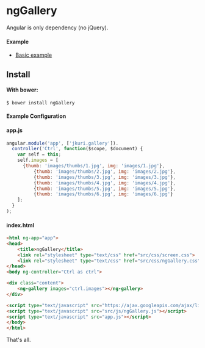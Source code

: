 ngGallery
=========

Angular is only dependency (no jQuery).

#### Example 

* [Basic example](https://rawgit.bessei-it.eu/SchwarzwaldFalke/ngGallery/ngGalleryFromHtmlImages/examples/basic/index.html)

Install
-------

#### With bower:

    $ bower install ngGallery

#### Example Configuration

#### app.js
```js
angular.module('app', ['jkuri.gallery']).
  controller('Ctrl', function($scope, $document) {
    var self = this;
    self.images = [
      {thumb: 'images/thumbs/1.jpg', img: 'images/1.jpg'},
		  {thumb: 'images/thumbs/2.jpg', img: 'images/2.jpg'},
		  {thumb: 'images/thumbs/3.jpg', img: 'images/3.jpg'},
		  {thumb: 'images/thumbs/4.jpg', img: 'images/4.jpg'},
		  {thumb: 'images/thumbs/5.jpg', img: 'images/5.jpg'},
		  {thumb: 'images/thumbs/6.jpg', img: 'images/6.jpg'}
    ];
  }
);
```

#### index.html
```html
<html ng-app="app">
<head>
	<title>ngGallery</title>
	<link rel="stylesheet" type="text/css" href="src/css/screen.css">
	<link rel="stylesheet" type="text/css" href="src/css/ngGallery.css">
</head>
<body ng-controller="Ctrl as ctrl">

<div class="content">
	<ng-gallery images="ctrl.images"></ng-gallery>
</div>

<script type="text/javascript" src="https://ajax.googleapis.com/ajax/libs/angularjs/1.4.0/angular.min.js"></script>
<script type="text/javascript" src="src/js/ngGallery.js"></script>
<script type="text/javascript" src="app.js"></script>
</body>
</html>
```

That's all. 

